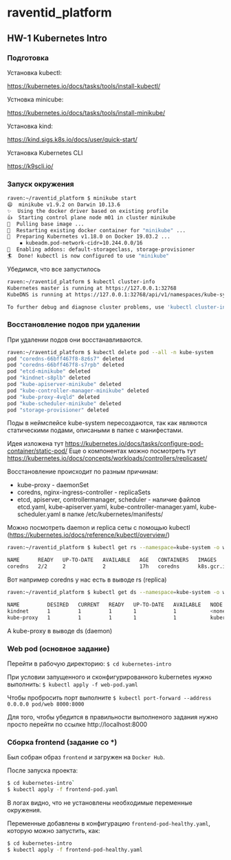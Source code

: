 # raventid_platform
## HW-1 Kubernetes Intro
### Подготовка

Установка kubectl: 

https://kubernetes.io/docs/tasks/tools/install-kubectl/

Устновка minicube:

https://kubernetes.io/docs/tasks/tools/install-minikube/

Установка kind:

https://kind.sigs.k8s.io/docs/user/quick-start/

Установка Kubernetes CLI

https://k9scli.io/

### Запуск окружения
```sh
raven:~/raventid_platform $ minikube start
😄  minikube v1.9.2 on Darwin 10.13.6
✨  Using the docker driver based on existing profile
👍  Starting control plane node m01 in cluster minikube
🚜  Pulling base image ...
🔄  Restarting existing docker container for "minikube" ...
🐳  Preparing Kubernetes v1.18.0 on Docker 19.03.2 ...
    ▪ kubeadm.pod-network-cidr=10.244.0.0/16
🌟  Enabling addons: default-storageclass, storage-provisioner
🏄  Done! kubectl is now configured to use "minikube"
```

Убедимся, что все запустилось
``` sh
raven:~/raventid_platform $ kubectl cluster-info
Kubernetes master is running at https://127.0.0.1:32768
KubeDNS is running at https://127.0.0.1:32768/api/v1/namespaces/kube-system/services/kube-dns:dns/proxy

To further debug and diagnose cluster problems, use 'kubectl cluster-info dump'.

```


### Восстановление подов при удалении
При удалении подов они восстанавливаются.
``` sh
raven:~/raventid_platform $ kubectl delete pod --all -n kube-system
pod "coredns-66bff467f8-8z6s7" deleted
pod "coredns-66bff467f8-s7rpb" deleted
pod "etcd-minikube" deleted
pod "kindnet-s8plb" deleted
pod "kube-apiserver-minikube" deleted
pod "kube-controller-manager-minikube" deleted
pod "kube-proxy-4vqld" deleted
pod "kube-scheduler-minikube" deleted
pod "storage-provisioner" deleted
```
Поды в неймспейсе kube-system пересоздаются, так как являются статическими подами, описаными в папке с манифестами.

Идея изложена тут https://kubernetes.io/docs/tasks/configure-pod-container/static-pod/
Еще о компонентах можно посмотреть тут https://kubernetes.io/docs/concepts/workloads/controllers/replicaset/


Восстановление происходит по разным причинам:

- kube-proxy - daemonSet
- coredns, nginx-ingress-controller - replicaSets
- etcd, apiserver, controllermanager, scheduler - наличие файлов etcd.yaml, kube-apiserver.yaml, kube-controller-manager.yaml, kube-scheduler.yaml в папке /etc/kubernetes/manifests/

Можно посмотреть daemon и replica сеты с помощью kubectl (https://kubernetes.io/docs/reference/kubectl/overview/)

``` sh
raven:~/raventid_platform $ kubectl get rs --namespace=kube-system -o wide

NAME      READY   UP-TO-DATE   AVAILABLE   AGE   CONTAINERS   IMAGES                     SELECTOR
coredns   2/2     2            2           17h   coredns      k8s.gcr.io/coredns:1.6.7   k8s-app=kube-dns
```
Вот например coredns у нас есть в выводе rs (replica)


``` sh
raven:~/raventid_platform $ kubectl get ds --namespace=kube-system -o wide

NAME         DESIRED   CURRENT   READY   UP-TO-DATE   AVAILABLE   NODE SELECTOR            AGE     CONTAINERS    IMAGES                          SELECTOR
kindnet      1         1         1       1            1           <none>                   2d17h   kindnet-cni   kindest/kindnetd:0.5.3          app=kindnet
kube-proxy   1         1         1       1            1           kubernetes.io/os=linux   2d17h   kube-proxy    k8s.gcr.io/kube-proxy:v1.18.0   k8s-app=kube-proxy
```
А kube-proxy в выводе ds (daemon)

### Web pod (основное задание)
Перейти в рабочую директорию:
`$ cd kubernetes-intro`

При условии запущенного и сконфигурированного kubernetes нужно выполнить:
`$ kubectl apply -f web-pod.yaml`

Чтобы пробросить порт выполните
`$ kubectl port-forward --address 0.0.0.0 pod/web 8000:8000`

Для того, чтобы убедится в правильности выполненого задания нужно просто перейти
по ссылке http://localhost:8000


### Сборка frontend (задание со *)

Был собран образ `frontend` и загружен на `Docker Hub`.

После запуска проекта:
``` sh
$ cd kubernetes-intro`
$ kubectl apply -f frontend-pod.yaml
```

В логах видно, что не установлены необходимые переменные окружения.

Переменные добавлены в конфигурацию `frontend-pod-healthy.yaml`, которую можно
запустить, как:

``` sh
$ cd kubernetes-intro
$ kubectl apply -f frontend-pod-healthy.yaml
```
